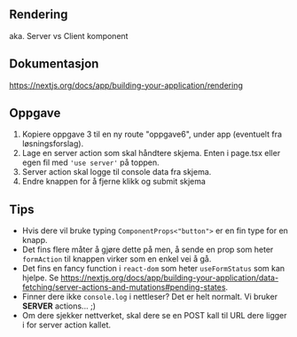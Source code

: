 ## Rendering

aka. Server vs Client komponent

## Dokumentasjon

https://nextjs.org/docs/app/building-your-application/rendering

## Oppgave

1. Kopiere oppgave 3 til en ny route "oppgave6", under app (eventuelt fra løsningsforslag).
2. Lage en server action som skal håndtere skjema. Enten i page.tsx eller egen fil med `'use server'` på toppen.
3. Server action skal logge til console data fra skjema.
4. Endre knappen for å fjerne klikk og submit skjema

## Tips

- Hvis dere vil bruke typing `ComponentProps<"button">` er en fin type for en knapp.
- Det fins flere måter å gjøre dette på men, å sende en prop som heter `formAction` til knappen virker som en enkel vei
  å gå.
- Det fins en fancy function i `react-dom` som heter `useFormStatus` som kan hjelpe.
  Se https://nextjs.org/docs/app/building-your-application/data-fetching/server-actions-and-mutations#pending-states.
- Finner dere ikke `console.log` i nettleser? Det er helt normalt. Vi bruker **SERVER** actions... ;)
- Om dere sjekker nettverket, skal dere se en POST kall til URL dere ligger i for server action kallet.